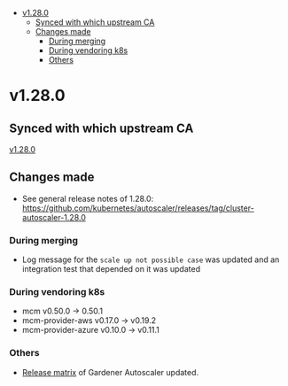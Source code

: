 <!--- For help refer to https://github.com/kubernetes/kubernetes/blob/master/CHANGELOG/CHANGELOG-1.20.md?plain=1 as example --->

- [v1.28.0](#v1280)
  - [Synced with which upstream CA](#synced-with-which-upstream-ca)
  - [Changes made](#changes-made)
    - [During merging](#during-merging)
    - [During vendoring k8s](#during-vendoring-k8s)
    - [Others](#others)


# v1.28.0


## Synced with which upstream CA

[v1.28.0](https://github.com/kubernetes/autoscaler/tree/cluster-autoscaler-1.28.0/cluster-autoscaler)

## Changes made
 - See general release notes of 1.28.0: https://github.com/kubernetes/autoscaler/releases/tag/cluster-autoscaler-1.28.0

### During merging
  - Log message for the `scale up not possible case` was updated and an integration test that depended on it was updated

### During vendoring k8s
- mcm v0.50.0 -> 0.50.1
- mcm-provider-aws v0.17.0 -> v0.19.2
- mcm-provider-azure v0.10.0 -> v0.11.1

### Others
- [Release matrix](../README.md#releases-gardenerautoscaler) of Gardener Autoscaler updated.